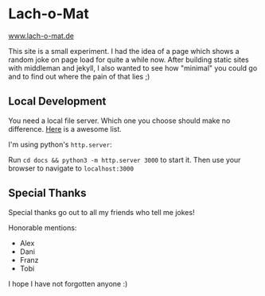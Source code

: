 # Lach-o-Mat

www.lach-o-mat.de 

This site is a small experiment. 
I had the idea of a page which shows a random joke on page load for quite a while now. After building static sites with middleman and jekyll, I also wanted to see how "minimal" you could go and to find out where the pain of that lies ;)

## Local Development

You need a local file server. Which one you choose should make no difference. [Here](https://gist.github.com/willurd/5720255) is a awesome list.

I'm using python's `http.server`:

Run `cd docs && python3 -m http.server 3000` to start it. Then use your browser to navigate to `localhost:3000`

## Special Thanks

Special thanks go out to all my friends who tell me jokes!

Honorable mentions:
- Alex
- Dani
- Franz
- Tobi

I hope I have not forgotten anyone :)
